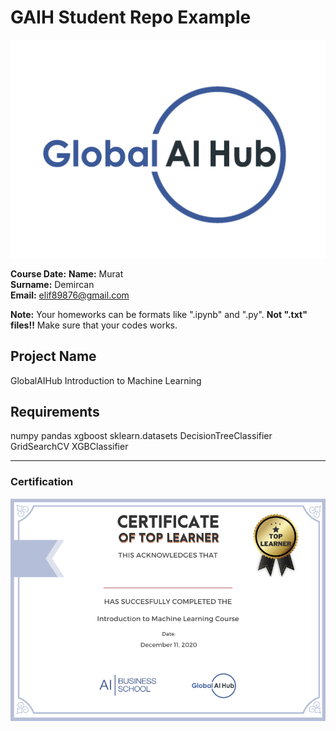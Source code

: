 # GAIH Student Repo Example
![](img/logo.png)

**Course Date:**
**Name:** Murat  
**Surname:** Demircan  
**Email:** elif89876@gmail.com  

**Note:** Your homeworks can be formats like ".ipynb" and ".py". **Not ".txt" files!!** Make sure that your codes works.  

## Project Name
GlobalAIHub Introduction to Machine Learning

## Requirements
numpy
pandas
xgboost
sklearn.datasets
DecisionTreeClassifier
GridSearchCV
XGBClassifier

---

### Certification
![](img/certificate_ex.png)

